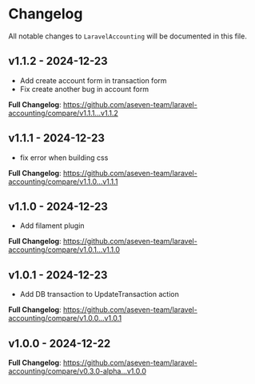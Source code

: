 # Changelog

All notable changes to `LaravelAccounting` will be documented in this file.

## v1.1.2 - 2024-12-23

- Add create account form in transaction form
- Fix create another bug in account form

**Full Changelog**: https://github.com/aseven-team/laravel-accounting/compare/v1.1.1...v1.1.2

## v1.1.1 - 2024-12-23

- fix error when building css

**Full Changelog**: https://github.com/aseven-team/laravel-accounting/compare/v1.1.0...v1.1.1

## v1.1.0 - 2024-12-23

- Add filament plugin

**Full Changelog**: https://github.com/aseven-team/laravel-accounting/compare/v1.0.1...v1.1.0

## v1.0.1 - 2024-12-23

- Add DB transaction to UpdateTransaction action

**Full Changelog**: https://github.com/aseven-team/laravel-accounting/compare/v1.0.0...v1.0.1

## v1.0.0 - 2024-12-22

**Full Changelog**: https://github.com/aseven-team/laravel-accounting/compare/v0.3.0-alpha...v1.0.0

